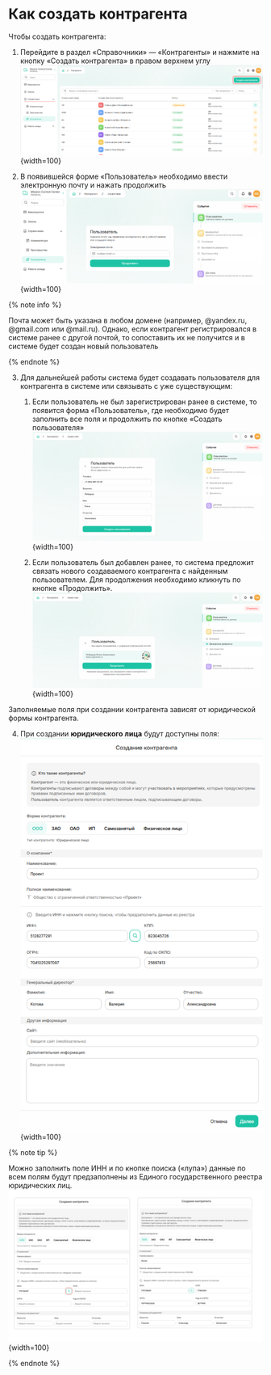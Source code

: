 # Как создать контрагента

Чтобы создать контрагента:
1. Перейдите в раздел «Справочники» — «Контрагенты» и нажмите на кнопку «Создать контрагента» в правом верхнем углу
![screenshot_1](_images/_screenshot_1_step_1.png){width=100}

2. В появившейся форме «Пользователь» необходимо ввести электронную почту и нажать продолжить
![screenshot_2](_images/_step_2.png){width=100}

{% note info %}

Почта может быть указана в любом домене (например, @yandex.ru, @gmail.com или @mail.ru). Однако, если  контрагент регистрировался в системе ранее с другой почтой, то сопоставить их не получится и в системе будет создан новый пользователь 

{% endnote %}

3. Для дальнейшей работы система будет создавать пользователя для контрагента в системе или связывать с уже существующим:
    1. Если пользователь не был зарегистрирован ранее в системе, то появится форма «Пользователь», где необходимо будет заполнить все поля и продолжить по кнопке «Создать пользователя»
![screenshot_3_1](_images/_screenshot_step_3.png){width=100}

    2. Если пользователь был добавлен ранее, то система предложит связать нового создаваемого контрагента с найденным пользователем. Для продолжения необходимо кликнуть по кнопке «Продолжить».
![screenshot_3_2](_images/_screenshot_step_3_2.png){width=100}

Заполняемые поля при создании контрагента зависят от юридической формы контрагента.

4. При создании **юридического лица** будут доступны поля:
![screenshot_4](_images/_screen_4_legal_entity.png){width=100}

{% note tip %}

Можно заполнить поле ИНН и по кнопке поиска («лупа») данные по всем полям будут предзаполнены из Единого государственного реестра юридических лиц.
![screenshot_4_switch](_images/_screen_step_4_switch.png){width=100}

{% endnote %}

